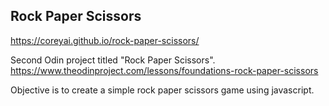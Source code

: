 ## Rock Paper Scissors

https://coreyai.github.io/rock-paper-scissors/

Second Odin project titled "Rock Paper Scissors".
https://www.theodinproject.com/lessons/foundations-rock-paper-scissors

Objective is to create a simple rock paper scissors game
using javascript.
